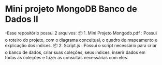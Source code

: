 # Mini projeto MongoDB Banco de Dados II
-Esse repositório possui 2 arquivos:
📦 1. Mini Projeto Mongodb.pdf : Possui o roteiro do projeto, com o diagrama conceitual, o quadro de mapeamento e explicação dos índices.
📦 2. Script.js : Possui o script necessário para criar o banco de dados, criar suas coleções, seus índices, inserir dados em todas as coleções e fazer as consultas necessárias com eles.

